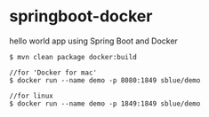 # springboot-docker
hello world app using Spring Boot and Docker

```
$ mvn clean package docker:build

//for 'Docker for mac'
$ docker run --name demo -p 8080:1849 sblue/demo

//for linux
$ docker run --name demo -p 1849:1849 sblue/demo
```

